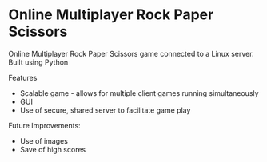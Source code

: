 # Online Multiplayer Rock Paper Scissors

Online Multiplayer Rock Paper Scissors game connected to a Linux server. Built using Python

Features

* Scalable game - allows for multiple client games running simultaneously
* GUI
* Use of secure, shared server to facilitate game play

Future Improvements:

* Use of images
* Save of high scores
